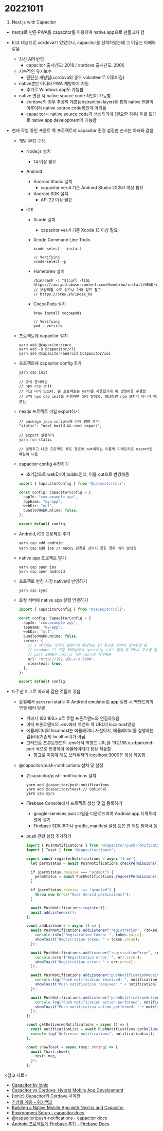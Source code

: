 # 20221011

1. Next.js with Capacitor

- nextjs로 만든 PWA를 capacitor를 이용하여 native app으로 만들고자 함
- 비교 대상으로 cordova가 있었으나, capacitor를 선택하였는데 그 이유는 아래와 같음
  - 최신 API 반영
    - capacitor 출시년도: 2018 / cordova 출시년도: 2009
  - 지속적인 유지보수
    - 탄탄한 개발팀(cordova의 경우 volunteer로 이루어짐)
  - native뿐만 아니라 PWA 개발까지 지원
    - 추가로 Windows app도 가능함
  - native 변환 시 native source code 확인이 가능함
    - cordova의 경우 추상화 계층(abstraction layer)을 통해 native 변환이 이루어져 native source code확인이 어려움
    - capacitor는 native source code가 생성되기에 (필요한 경우) 이를 토대로 native app development가 가능함
- 현재 작업 중인 프론트 쪽 프로젝트에 capacitor 환경 설정한 순서는 아래와 같음

  - 개발 환경 구성

    - Node.js 설치
      - 14 이상 필요
    - Android
      - Android Studio 설치
        - capacitor ver.4 기준 Android Studio 2020.1 이상 필요
      - Android SDK 설치
        - API 22 이상 필요
    - iOS

      - Xcode 설치
        - capacitor ver.4 기준 Xcode 13 이상 필요
      - Xcode Command Line Tools

        ```
        xcode-select --install

        // Verifying
        xcode-select -p
        ```

      - Homebrew 설치
        ```
        /bin/bash -c "$(curl -fsSL https://raw.githubusercontent.com/Homebrew/install/HEAD/install.sh)"
        // 부정확할 수도 있으니 아래 링크 참고
        // https://brew.sh/index_ko
        ```
      - CocoaPods 설치

        ```
        brew install cocoapods

        // Verifying
        pod --version
        ```

  - 프로젝트에 capacitor 설치
    ```
    yarn add @capacitor/core
    yarn add -D @capacitor/cli
    yarn add @capacitor/android @capacitor/ios
    ```
  - 프로젝트에 capacitor config 추가

    ```
    yarn cap init

    // 공식 문서에는
    // npx cap init
    // 라고 나와 있으나, 본 프로젝트는 yarn을 사용했기에 위 명령어를 수행함
    // 만약 npx cap init를 수행하면 에러 발생함. 왜냐하면 npm 설치가 아니기 때문임.
    ```

  - nextjs 프로젝트 파일 export하기

    ```
    // package.json scripts에 아래 명령 추가
    "static": "next build && next export",
    ```

    ```
    // export 실행하기
    yarn run static

    // 실행하고 나면 프로젝트 루트 경로에 out이라는 이름의 디렉토리로 export된 파일이 나옴
    ```

  - capacitor config 수정하기

    - 초기값으로 webDir이 public인데, 이를 out으로 변경해줌

    ```ts
    import { CapacitorConfig } from "@capacitor/cli";

    const config: CapacitorConfig = {
      appId: "com.example.app",
      appName: "my-app",
      webDir: "out",
      bundledWebRuntime: false,
    };

    export default config;
    ```

  - Android, iOS 프로젝트 추가

    ```
    yarn cap add android
    yarn cap add ios // macOS 환경을 갖추지 못한 경우 에러 발생함
    ```

  - native app 프로젝트 열기

    ```
    yarn cap open ios
    yarn cap open android
    ```

  - 프로젝트 변경 사항 native에 반영하기

    ```
    yarn cap sync
    ```

  - 로컬 서버에 native app 실행 연결하기

    ```ts
    import { CapacitorConfig } from "@capacitor/cli";

    const config: CapacitorConfig = {
      appId: "com.example.app",
      appName: "my-app",
      webDir: "out",
      bundledWebRuntime: false,
      server: {
        // x 자리에는 각자의 컴퓨터에 해당하는 IP 주소를 찾아서 넣어주면 됨
        // windows 11 기준 터미널에서 ipconfig /all 입력 후 IPv4 주소를 찾으면 됨
        // port 3000은 nextjs 기본 port로 지정해줌
        url: "http://192.168.x.x:3000",
        cleartext: true,
      },
    };

    export default config;
    ```

- 마주친 버그로 아래와 같은 것들이 있음

  - 로컬에서 yarn run static 후 Android emulator로 app 실행 시 백앤드와의 연결 에러 발생
    - 위에서 192.168.x.x로 로컬 프론트앤드와 연결하였음
    - 이때 프론트앤드의 .env에서 백앤드 쪽 URL이 localhost였음
    - 에뮬레이터의 localhost는 에뮬레이터 자신이지, 에뮬레이터를 실행하는 컴퓨터(기존의 localhost)가 아님
    - 그러므로 프론트앤드의 .env에서 백앤드 URL을 192.168.x.x:backend-port 식으로 변경해야 에뮬레이터가 정상 작동함
      - 참고로 이렇게 해도 브라우저의 localhost:3000은 정상 작동함
  - @capacitor/push-notifications 설치 및 설정

    - @capacitor/push-notifications 설치
      ```
      yarn add @capacitor/push-notifications
      yarn add @capacitor/toast // Optional
      yarn cap sync
      ```
    - Firebase Console에서 프로젝트 생성 및 앱 등록하기
      - google-services.json 파일을 다운로드하여 Android app 디렉토리 안에 넣기
      - Firebase SDK 추가나 gradle, manifest 설정 등은 안 해도 알아서 됨
    - push 관련 설정 추가하기

      ```ts
      import { PushNotifications } from "@capacitor/push-notifications";
      import { Toast } from "@capacitor/toast";

      export const registerNotifications = async () => {
        let permStatus = await PushNotifications.checkPermissions();

        if (permStatus.receive === "prompt") {
          permStatus = await PushNotifications.requestPermissions();
        }

        if (permStatus.receive !== "granted") {
          throw new Error("User denied permissions!");
        }

        await PushNotifications.register();
        await addListeners();
      };

      const addListeners = async () => {
        await PushNotifications.addListener("registration", (token) => {
          console.info("Registration token: ", token.value);
          showToast("Registration token: " + token.value);
        });

        await PushNotifications.addListener("registrationError", (err) => {
          console.error("Registration error: ", err.error);
          showToast("Registration error: " + err.error);
        });

        await PushNotifications.addListener("pushNotificationReceived", (notification) => {
          console.log("Push notification received: ", notification);
          showToast("Push notification received: " + notification);
        });

        await PushNotifications.addListener("pushNotificationActionPerformed", (notification) => {
          console.log("Push notification action performed", notification.actionId, notification.inputValue);
          showToast("Push notification action performed: " + notification.actionId + " " + notification.inputValue);
        });
      };

      const getDeliveredNotifications = async () => {
        const notificationList = await PushNotifications.getDeliveredNotifications();
        console.log("delivered notifications", notificationList);
      };

      const showToast = async (msg: string) => {
        await Toast.show({
          text: msg,
        });
      };
      ```

<참고 자료>

- [Capacitor by Ionic](https://capacitorjs.com/)
- [Capacitor vs Cordova: Hybrid Mobile App Development](https://ionic.io/resources/articles/capacitor-vs-cordova-modern-hybrid-app-development)
- [[Ionic] Capacitor와 Cordova 차이점.](https://12teamtoday.tistory.com/96)
- [추상화 계층 - 위키백과](https://ko.wikipedia.org/wiki/%EC%B6%94%EC%83%81%ED%99%94_%EA%B3%84%EC%B8%B5)
- [Building a Native Mobile App with Next.js and Capacitor](https://devdactic.com/nextjs-and-capacitor)
- [Environment Setup - capacitor docs](https://capacitorjs.com/docs/getting-started/environment-setup)
- [@capacitor/push-notifications - capacitor docs](https://capacitorjs.com/docs/apis/push-notifications)
- [Android 프로젝트에 Firebase 추가 - Firebase Docs](https://firebase.google.com/docs/android/setup)
